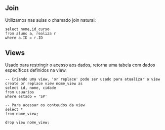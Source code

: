 ## Join
Utilizamos nas aulas o chamado join natural:
```mysql
select nome,id_curso
from aluno a, realiza r
where a.ID = r.ID
```

## Views
Usado para restringir o acesso aos dados, retorna uma tabela com dados específicos definidos na view.

```mysql
-- Criando uma view, 'or replace' pode ser usado para atualizar a view
create or replace view nome_view as
select id, nome, cidade
from usuarios
where estado = 'SP'

-- Para acessar os conteudos da view
select * 
from nome_view;

drop view nome_view;
```